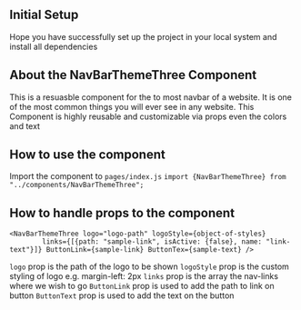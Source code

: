 ## Initial Setup

Hope you have successfully set up the project in your local system and install all dependencies

## About the NavBarThemeThree Component

This is a resuasble component for the to most navbar of a website. It is one of the most common things you will ever see in any website. This Component is highly reusable and customizable via props even the colors and text

## How to use the component

Import the component to `pages/index.js`
`import {NavBarThemeThree} from "../components/NavBarThemeThree";`

## How to handle props to the component

```
<NavBarThemeThree logo="logo-path" logoStyle={object-of-styles}
        links={[{path: "sample-link", isActive: {false}, name: "link-text"}]} ButtonLink={sample-link} ButtonTex={sample-text} />
```

`logo` prop is the path of the logo to be shown
`logoStyle` prop is the custom styling of logo e.g. margin-left: 2px
`links` prop is the array the nav-links where we wish to go
`ButtonLink` prop is used to add the path to link on button
`ButtonText` prop is used to add the text on the button
